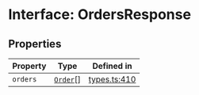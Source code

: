 # Interface: OrdersResponse

## Properties

| Property | Type | Defined in |
| ------ | ------ | ------ |
| `orders` | [`Order`](/docs/packages/sdk/interfaces/Order.md)[] | [types.ts:410](https://github.com/monerium/js-monorepo/blob/main/packages/sdk/src/types.ts#L410) |
